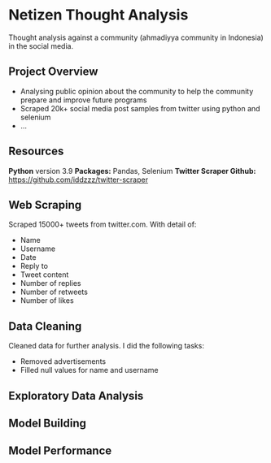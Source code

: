 # Netizen Thought Analysis
Thought analysis against a community (ahmadiyya community in Indonesia) in the social media.

## Project Overview
+ Analysing public opinion about the community to help the community prepare and improve future programs
+ Scraped 20k+ social media post samples from twitter using python and selenium
+ ...

## Resources
**Python** version 3.9
**Packages:** Pandas, Selenium
**Twitter Scraper Github:** https://github.com/iddzzz/twitter-scraper

## Web Scraping
Scraped 15000+ tweets from twitter.com. With detail of:

+ Name
+ Username
+ Date
+ Reply to
+ Tweet content
+ Number of replies
+ Number of retweets
+ Number of likes

## Data Cleaning
Cleaned data for further analysis. I did the following tasks:
+ Removed advertisements
+ Filled null values for name and username

## Exploratory Data Analysis

## Model Building

## Model Performance

